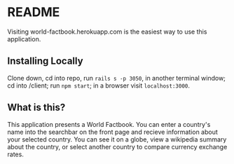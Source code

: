 # README
Visiting world-factbook.herokuapp.com is the easiest way to use this application.

## Installing Locally
Clone down, cd into repo, run `rails s -p 3050`, in another terminal window; cd into /client; run `npm start`; in a browser visit `localhost:3000`.

## What is this?

This application presents a World Factbook. You can enter a country's name into the searchbar on the front page and recieve information about your selected country. You can see it on a globe, view a wikipedia summary about the country, or select another country to compare currency exchange rates.

